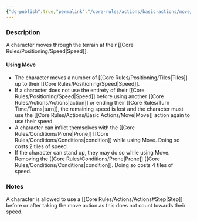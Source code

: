 ```yaml
---
{"dg-publish":true,"permalink":"/core-rules/actions/basic-actions/move/"}
---
```


### Description
A character moves through the terrain at their [[Core Rules/Positioning/Speed\|Speed]].

#### Using Move
- The character moves a number of [[Core Rules/Positioning/Tiles\|Tiles]] up to their [[Core Rules/Positioning/Speed\|Speed]]. 
- If a character does not use the entirety of their [[Core Rules/Positioning/Speed\|Speed]] before using another [[Core Rules/Actions/Actions\|action]] or ending their [[Core Rules/Turn Time/Turns\|turn]], the remaining speed is lost and the character must use the [[Core Rules/Actions/Basic Actions/Move\|Move]] action again to use their speed.
- A character can inflict themselves with the [[Core Rules/Conditions/Prone\|Prone]] [[Core Rules/Conditions/Conditions\|condition]] while using Move. Doing so costs 2 tiles of speed.
- If the character can stand up, they may do so while using Move. Removing the [[Core Rules/Conditions/Prone\|Prone]] [[Core Rules/Conditions/Conditions\|condition]]. Doing so costs 4 tiles of speed.

### Notes
A character is allowed to use a [[Core Rules/Actions/Actions#Step\|Step]] before or after taking the move action as this does not count towards their speed.